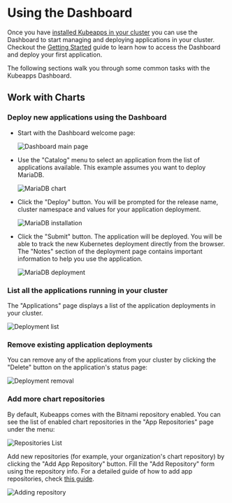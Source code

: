 # Using the Dashboard

Once you have [installed Kubeapps in your cluster](https://github.com/kubeapps/kubeapps/tree/main/chart/kubeapps) you can use the Dashboard to start managing and deploying applications in your cluster. Checkout the [Getting Started](./getting-started.md) guide to learn how to access the Dashboard and deploy your first application.

The following sections walk you through some common tasks with the Kubeapps Dashboard.

## Work with Charts

### Deploy new applications using the Dashboard

- Start with the Dashboard welcome page:

  ![Dashboard main page](../img/dashboard-home.png)

- Use the "Catalog" menu to select an application from the list of applications available. This example assumes you want to deploy MariaDB.

  ![MariaDB chart](../img/mariadb-chart.png)

- Click the "Deploy" button. You will be prompted for the release name, cluster namespace and values for your application deployment.

  ![MariaDB installation](../img/mariadb-installation.png)

- Click the "Submit" button. The application will be deployed. You will be able to track the new Kubernetes deployment directly from the browser. The "Notes" section of the deployment page contains important information to help you use the application.

  ![MariaDB deployment](../img/mariadb-deployment.png)

### List all the applications running in your cluster

The "Applications" page displays a list of the application deployments in your cluster.

![Deployment list](../img/dashboard-deployments.png)

### Remove existing application deployments

You can remove any of the applications from your cluster by clicking the "Delete" button on the application's status page:

![Deployment removal](../img/dashboard-delete-deployment.png)

### Add more chart repositories

By default, Kubeapps comes with the Bitnami repository enabled. You can see the list of enabled chart repositories in the "App Repositories" page under the menu:

![Repositories List](../img/dashboard-repos.png)

Add new repositories (for example, your organization's chart repository) by clicking the "Add App Repository" button. Fill the "Add Repository" form using the repository info. For a detailed guide of how to add app repositories, check [this guide](./private-app-repository.md).

![Adding repository](../img/dashboard-add-repo.png)
